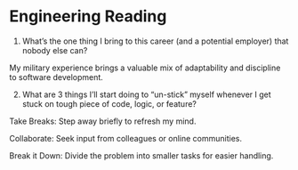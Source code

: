 # Engineering Reading

1. What’s the one thing I bring to this career (and a potential employer) that nobody else can?

My military experience brings a valuable mix of adaptability and discipline to software development.

2. What are 3 things I’ll start doing to “un-stick” myself whenever I get stuck on tough piece of code, logic, or feature?

Take Breaks:
Step away briefly to refresh my mind.

Collaborate:
Seek input from colleagues or online communities.

Break it Down:
Divide the problem into smaller tasks for easier handling.
